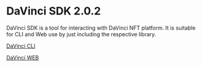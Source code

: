 # DaVinci SDK 2.0.2

DaVinci SDK is a tool for interacting with DaVinci NFT platform. It is suitable for CLI and Web use by just including the respective library.

[DaVinci CLI](./sdk-cli)

[DaVinci WEB](./sdk-web)
